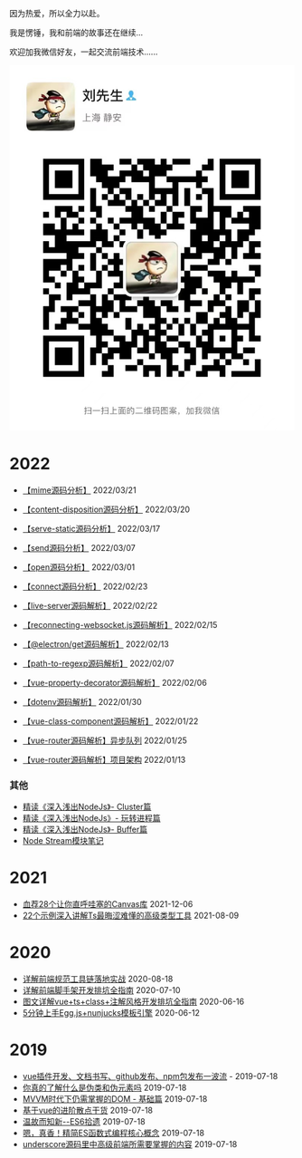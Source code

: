 因为热爱，所以全力以赴。

我是愣锤，我和前端的故事还在继续...

欢迎加我微信好友，一起交流前端技术......

![](blogs/assets/wechat_friend.jpg)

# 2022

- [【mime源码分析】](./blogs/2022/mime源码分析.md) 2022/03/21

- [【content-disposition源码分析】](./blogs/2022/content-disposition源码分析.md) 2022/03/20

- [【serve-static源码分析】](./blogs/2022/serve-static源码分析.md) 2022/03/17

- [【send源码分析】](./blogs/2022/send源码分析.md) 2022/03/07

- [【open源码分析】](./blogs/2022/open源码分析.md) 2022/03/01

- [【connect源码分析】](./blogs/2022/connect源码分析.md) 2022/02/23

- [【live-server源码解析】](./blogs/2022/live-server源码解析.md) 2022/02/22

- [【reconnecting-websocket.js源码解析】](./blogs/2022/reconnecting-websocket源码分析.md) 2022/02/15

- [【@electron/get源码解析】](./blogs/2022/electron-get.md) 2022/02/13

- [【path-to-regexp源码解析】](./blogs/2022/path-to-regexp源码解析.md) 2022/02/07

- [【vue-property-decorator源码解析】](./blogs/2022/vue-property-decorator源码解析.md) 2022/02/06

- [【dotenv源码解析】](./blogs/2022/dot-env源码分析.md) 2022/01/30

- [【vue-class-component源码解析】](./blogs/2022/vue-router-v3-01.md) 2022/01/22

- [【vue-router源码解析】异步队列](./blogs/2022/vue-router-v3-02.md) 2022/01/25

- [【vue-router源码解析】项目架构](./blogs/2022/vue-router-v3-01.md) 2022/01/13

### 其他

- [精读《深入浅出NodeJs》- Cluster篇](./blogs/2022/深入浅出NodeJs/Cluster.md)
- [精读《深入浅出NodeJs》- 玩转进程篇](./blogs/2022/深入浅出NodeJs/玩转进程.md)
- [精读《深入浅出NodeJs》- Buffer篇](./blogs/2022/深入浅出NodeJs/Buffer.md)
- [Node Stream模块笔记](./blogs/2022/深入浅出NodeJs/Node-Stream.md)

# 2021

- [血荐28个让你直呼哇塞的Canvas库](./blogs/血荐28个让你直呼哇塞的Canvas库.md) 2021-12-06
- [22个示例深入讲解Ts最晦涩难懂的高级类型工具](./blogs/22个示例深入讲解Ts最晦涩难懂的高级类型工具.md) 2021-08-09

# 2020

- [详解前端规范工具链落地实战](./blogs/详解前端规范工具链落地实战.md) 2020-08-18
- [详解前端脚手架开发排坑全指南](./blogs/详解前端规范工具链落地实战.md) 2020-07-10
- [图文详解vue+ts+class+注解风格开发排坑全指南](./blogs/图文详解vue+ts+class+注解风格开发排坑全指南.md) 2020-06-16
- [5分钟上手Egg.js+nunjucks模板引擎](./blogs/5分钟上手Egg.js+nunjucks模板引擎.md) 2020-06-12

# 2019

- [vue插件开发、文档书写、github发布、npm包发布一波流](./blogs/vue插件开发、文档书写、github发布、npm包发布一波流.md) - 2019-07-18
- [你真的了解什么是伪类和伪元素吗](./blogs/你真的了解什么是伪类和伪元素吗.md) 2019-07-18
- [MVVM时代下仍需掌握的DOM - 基础篇](./blogs/MVVM时代下仍需掌握的DOM%20-%20基础篇.md) 2019-07-18
- [基于vue的进阶散点干货](./blogs/基于vue的进阶散点干货.md) 2019-07-18
- [温故而知新--ES6拾遗](./blogs/温故而知新--ES6拾遗.md) 2019-07-18
- [嗯，真香！精简ES函数式编程核心概念](./blogs/嗯，真香！精简ES函数式编程核心概念.md) 2019-07-18
- [underscore源码里中高级前端所需要掌握的内容](./blogs/underscore源码里中高级前端所需要掌握的内容.md) 2019-07-18